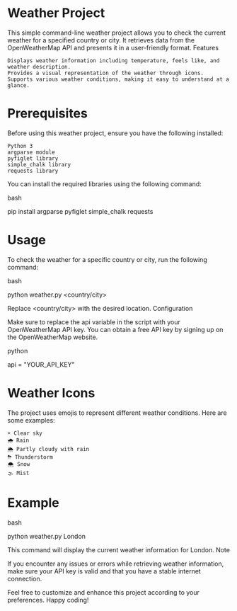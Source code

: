 # Weather Project

This simple command-line weather project allows you to check the current weather for a specified country or city. It retrieves data from the OpenWeatherMap API and presents it in a user-friendly format.
Features

    Displays weather information including temperature, feels like, and weather description.
    Provides a visual representation of the weather through icons.
    Supports various weather conditions, making it easy to understand at a glance.

# Prerequisites

Before using this weather project, ensure you have the following installed:

    Python 3
    argparse module
    pyfiglet library
    simple_chalk library
    requests library

You can install the required libraries using the following command:

bash

pip install argparse pyfiglet simple_chalk requests

# Usage

To check the weather for a specific country or city, run the following command:

bash

python weather.py <country/city>

Replace <country/city> with the desired location.
Configuration

Make sure to replace the api variable in the script with your OpenWeatherMap API key. You can obtain a free API key by signing up on the OpenWeatherMap website.

python

api = "YOUR_API_KEY"

# Weather Icons

The project uses emojis to represent different weather conditions. Here are some examples:

    ☀️ Clear sky
    🌧 Rain
    🌦 Partly cloudy with rain
    ⛈ Thunderstorm
    🌨 Snow
    🌫 Mist

# Example

bash

python weather.py London

This command will display the current weather information for London.
Note

If you encounter any issues or errors while retrieving weather information, make sure your API key is valid and that you have a stable internet connection.

Feel free to customize and enhance this project according to your preferences. Happy coding!

